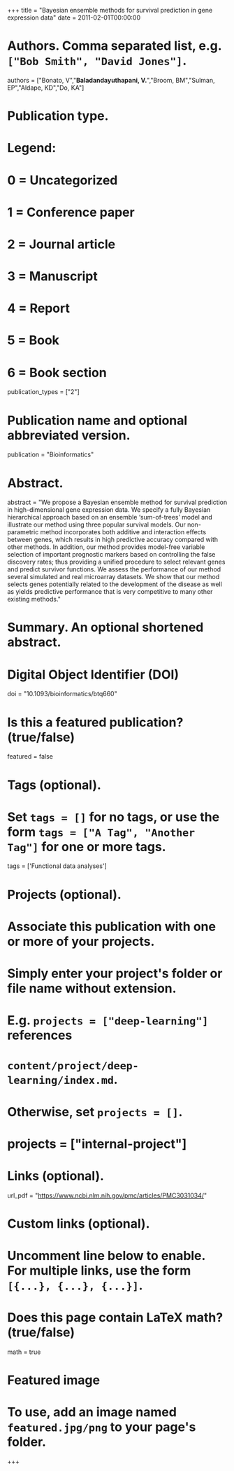 +++
title = "Bayesian ensemble methods for survival prediction in gene expression data"
date = 2011-02-01T00:00:00

# Authors. Comma separated list, e.g. `["Bob Smith", "David Jones"]`.
authors = ["Bonato, V","**Baladandayuthapani, V.**","Broom, BM","Sulman, EP","Aldape, KD","Do, KA"]


# Publication type.
# Legend:
# 0 = Uncategorized
# 1 = Conference paper
# 2 = Journal article
# 3 = Manuscript
# 4 = Report
# 5 = Book
# 6 = Book section
publication_types = ["2"]

# Publication name and optional abbreviated version.
publication = "Bioinformatics"

# Abstract.
abstract = "We propose a Bayesian ensemble method for survival prediction in high-dimensional gene expression data. We specify a fully Bayesian hierarchical approach based on an ensemble ‘sum-of-trees’ model and illustrate our method using three popular survival models. Our non-parametric method incorporates both additive and interaction effects between genes, which results in high predictive accuracy compared with other methods. In addition, our method provides model-free variable selection of important prognostic markers based on controlling the false discovery rates; thus providing a unified procedure to select relevant genes and predict survivor functions. We assess the performance of our method several simulated and real microarray datasets. We show that our method selects genes potentially related to the development of the disease as well as yields predictive performance that is very competitive to many other existing methods."

# Summary. An optional shortened abstract.

# Digital Object Identifier (DOI)
doi = "10.1093/bioinformatics/btq660"

# Is this a featured publication? (true/false)
featured = false

# Tags (optional).
#   Set `tags = []` for no tags, or use the form `tags = ["A Tag", "Another Tag"]` for one or more tags.
tags = ['Functional data analyses']

# Projects (optional).
#   Associate this publication with one or more of your projects.
#   Simply enter your project's folder or file name without extension.
#   E.g. `projects = ["deep-learning"]` references 
#   `content/project/deep-learning/index.md`.
#   Otherwise, set `projects = []`.
# projects = ["internal-project"]

# Links (optional).
 url_pdf = "https://www.ncbi.nlm.nih.gov/pmc/articles/PMC3031034/"




# Custom links (optional).
#   Uncomment line below to enable. For multiple links, use the form `[{...}, {...}, {...}]`.

# Does this page contain LaTeX math? (true/false)
math = true

# Featured image
# To use, add an image named `featured.jpg/png` to your page's folder. 
+++

